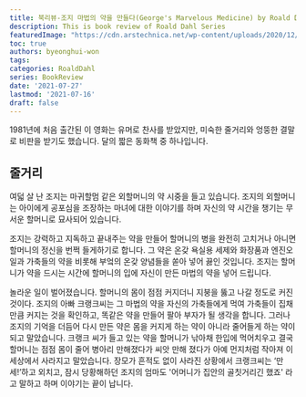 ```yaml
---
title: 북리뷰-조지 마법의 약을 만들다(George's Marvelous Medicine) by Roald Dahl
description: This is book review of Roald Dahl Series
featuredImage: "https://cdn.arstechnica.net/wp-content/uploads/2020/12/george4.jpg"
toc: true
authors: byeonghui-won
tags:
categories: RoaldDahl
series: BookReview
date: '2021-07-27'
lastmod: '2021-07-16'
draft: false
---
```


1981년에 처음 출간된 이 영화는 유머로 찬사를 받았지만, 미숙한 줄거리와 엉뚱한 결말로 비판을 받기도 했습니다. 달의 짧은 동화책 중 하나입니다.

## 줄거리

여덟 살 난 조지는 마귀할멈 같은 외할머니의 약 시중을 들고 있습니다. 조지의 외할머니는 아이에게 공포심을 조장하는 마녀에 대한 이야기를 하며 자신의 약 시간을 챙기는 무서운 할머니로 묘사되어 있습니다.

조지는 강력하고 지독하고 끝내주는 약을 만들어 할머니의 병을 완전히 고치거나 아니면 할머니의 정신을 번쩍 들게하기로 합니다. 
그 약은 온갖 욕실용 세제와 화장품과 엔진오일과 가축들의 약을 비롯해 부엌의 온갖 양념들을 쏟아 넣어 끓인 것입니다. 조지는 할머니가 약을 드시는 시간에 할머니의 입에 자신이 만든 마법의 약을 넣어 드립니다. 

놀라운 일이 벌어졌습니다. 할머니의 몸이 점점 커지더니 지붕을 뚫고 나갈 정도로 커진 것이다. 조지의 아빠 크랭크씨는 그 마법의 약을 자신의 가축들에게 먹여 가축들이 집채만큼 커지는 것을 확인하고, 똑같은 약을 만들어 팔아 부자가 될 생각을 합니다. 그러나 조지의 기억을 더듬어 다시 만든 약은 몸을 커지게 하는 약이 아니라 줄어들게 하는 약이 되고 말았습니다. 크랭크 씨가 들고 있는 약을 할머니가 낚아채 한입에 먹어치우고 결국 할머니는 점점 몸이 줄어 병아리 만해졌다가 씨앗 만해 졌다가 아예 먼지처럼 작아져 이 세상에서 사라지고 말았습니다. 장모가 흔적도 없이 사라진 상황에서 크랭크씨는 ‘만세!’하고 외치고, 잠시 당황해하던 조지의 엄마도 '어머니가 집안의 골칫거리긴 했죠' 라고 말하고 하며 이야기는 끝이 납니다. 
